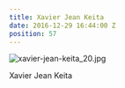 ```yaml
---
title: Xavier Jean Keita
date: 2016-12-29 16:44:00 Z
position: 57
---
```


![xavier-jean-keita_20.jpg](/uploads/xavier-jean-keita_20.jpg)

Xavier Jean Keita
